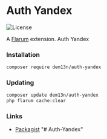 # Auth Yandex

![License](https://img.shields.io/badge/license-MIT-blue.svg)


A [Flarum](http://flarum.org) extension. Auth Yandex

### Installation

```sh
composer require dem13n/auth-yandex
```

### Updating

```sh
composer update dem13n/auth-yandex
php flarum cache:clear
```

### Links

- [Packagist](https://packagist.org/packages/dem13n/auth-yandex)
"# Auth-Yandex" 
